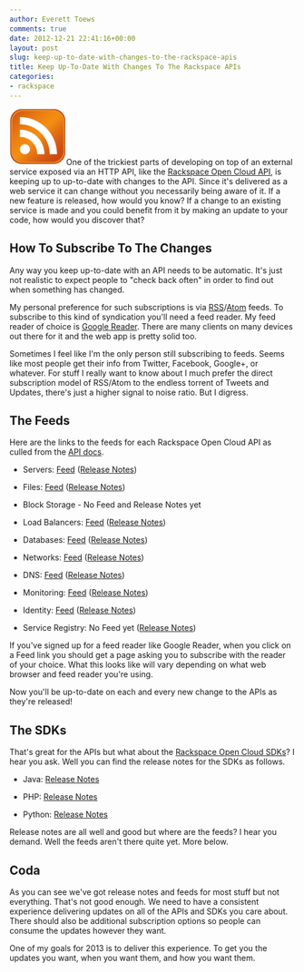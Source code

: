 ```yaml
---
author: Everett Toews
comments: true
date: 2012-12-21 22:41:16+00:00
layout: post
slug: keep-up-to-date-with-changes-to-the-rackspace-apis
title: Keep Up-To-Date With Changes To The Rackspace APIs
categories:
- rackspace
---
```


![RSS](/img/posts/rss.png)One of the trickiest parts of developing on top of an external service exposed via an HTTP API, like the [Rackspace Open Cloud API](docs.rackspace.com/api/), is keeping up to up-to-date with changes to the API. Since it's delivered as a web service it can change without you necessarily being aware of it. If a new feature is released, how would you know? If a change to an existing service is made and you could benefit from it by making an update to your code, how would you discover that?


## How To Subscribe To The Changes


Any way you keep up-to-date with an API needs to be automatic. It's just not realistic to expect people to "check back often" in order to find out when something has changed.

My personal preference for such subscriptions is via [RSS](http://en.wikipedia.org/wiki/RSS)/[Atom](http://en.wikipedia.org/wiki/Atom_(standard)) feeds. To subscribe to this kind of syndication you'll need a feed reader. My feed reader of choice is [Google Reader](http://www.google.com/reader). There are many clients on many devices out there for it and the web app is pretty solid too.

Sometimes I feel like I'm the only person still subscribing to feeds. Seems like most people get their info from Twitter, Facebook, Google+, or whatever. For stuff I really want to know about I much prefer the direct subscription model of RSS/Atom to the endless torrent of Tweets and Updates, there's just a higher signal to noise ratio. But I digress.


## The Feeds


Here are the links to the feeds for each Rackspace Open Cloud API as culled from the [API docs](http://docs.rackspace.com/api/).




  * Servers: [Feed](http://docs.rackspace.com/servers/api/v2/cs-releasenotes/atom.xml) ([Release Notes](http://docs.rackspace.com/servers/api/v2/cs-releasenotes/content/ch_preface.html))


  * Files: [Feed](http://docs.rackspace.com/files/api/v1/cf-releasenotes/atom.xml) ([Release Notes](http://docs.rackspace.com/files/api/v1/cf-releasenotes/content/Dec05.html))


  * Block Storage - No Feed and Release Notes yet


  * Load Balancers: [Feed](http://docs.rackspace.com/loadbalancers/api/v1.0/clb-releasenotes/atom.xml) ([Release Notes](http://docs.rackspace.com/loadbalancers/api/v1.0/clb-releasenotes/content/doc_change_history.html))


  * Databases: [Feed](http://docs.rackspace.com/cdb/api/v1.0/cdb-releasenotes/atom.xml) ([Release Notes](http://docs.rackspace.com/cdb/api/v1.0/cdb-releasenotes/content/doc_change_history.html))


  * Networks: [Feed](http://docs.rackspace.com/servers/api/v2/cn-releasenotes/atom.xml) ([Release Notes](http://docs.rackspace.com/servers/api/v2/cn-releasenotes/content/ch_preface.html))


  * DNS: [Feed](http://docs.rackspace.com/cdns/api/v1.0/cdns-releasenotes/atom.xml) ([Release Notes](http://docs.rackspace.com/cdns/api/v1.0/cdns-releasenotes/content/doc_change_history.html))


  * Monitoring: [Feed](http://docs.rackspace.com/cm/api/v1.0/cm-releasenotes/atom.xml) ([Release Notes](http://docs.rackspace.com/cm/api/v1.0/cm-releasenotes/content/cmv1.0.a.html))


  * Identity: [Feed](http://docs.rackspace.com/auth/api/v2.0/auth-client-devguide/atom.xml) ([Release Notes](http://docs.rackspace.com/auth/api/v2.0/auth-client-devguide/content/Release_Notes-d1e140.html))


  * Service Registry: No Feed yet ([Release Notes](http://docs.rackspace.com/rsr/api/v1.0/sr-devguide/content/release-notes.html))


If you've signed up for a feed reader like Google Reader, when you click on a Feed link you should get a page asking you to subscribe with the reader of your choice. What this looks like will vary depending on what web browser and feed reader you're using.

Now you'll be up-to-date on each and every new change to the APIs as they're released!


## The SDKs


That's great for the APIs but what about the [Rackspace Open Cloud SDKs](http://docs.rackspace.com/sdks/guide/content/intro.html)? I hear you ask. Well you can find the release notes for the SDKs as follows.




  * Java: [Release Notes](http://www.jclouds.org/documentation/releasenotes/)


  * PHP: [Release Notes](https://github.com/rackspace/php-opencloud/blob/master/RELEASENOTES.md)


  * Python: [Release Notes](https://github.com/rackspace/pyrax/blob/master/RELEASENOTES.md)


Release notes are all well and good but where are the feeds? I hear you demand. Well the feeds aren't there quite yet. More below.


## Coda


As you can see we've got release notes and feeds for most stuff but not everything. That's not good enough. We need to have a consistent experience delivering updates on all of the APIs and SDKs you care about. There should also be additional subscription options so people can consume the updates however they want.

One of my goals for 2013 is to deliver this experience. To get you the updates you want, when you want them, and how you want them.
